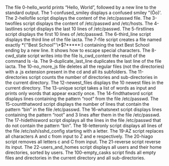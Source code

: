 The file 0-hello_world  prints “Hello, World”, followed by a new line to the standard output.
The 1-confused_smiley displays a confused smiley "(Ôo)'.
The 2-hellofile script displays the content of the /etc/passwd file.
The 3-twofiles script displays the content of /etc/passwd and /etc/hosts.
The 4-lastlines script displays the last 10 lines of /etc/passwd.
The 5-firstlines script displays the first 10 lines of /etc/passwd.
The 6-third_line script displays the third line of the file iacta.
The 7-file script creates a file named exactly \*\\'"Best School"\'\\*$\?\*\*\*\*\*:) containing the text Best School ending by a new line. It shows how to escape special characters.
The 8-cwd_state script writes into the file ls_cwd_content the result of the command ls -la.
The 9-duplicate_last_line duplicates the last line of the file iacta.
The 10-no_more_js file deletes all the regular files (not the directories) with a .js extension present in the cd and all its subfolders.
The 11-directories script counts the number of directories and sub-directories in the current directory.
The 12-newest_files displays the 10 newest files in the current directory.
The 13-unique script takes a list of words as input and prints only words that appear exactly once.
The 14-findthatword script displays lines containing the pattern “root” from the file /etc/passwd.
The 15-countthatword script displays the number of lines that contain the pattern “bin” in the file /etc/passwd.
The 16-whatsnext script displays lines containing the pattern “root” and 3 lines after them in the file /etc/passwd.
The 17-hidethisword script displays all the lines in the file /etc/passwd that do not contain the pattern “bin”.
The 18-letteronly script displays all lines of the file /etc/ssh/sshd_config starting with a letter.
The 19-AZ script replaces all characters A and c from input to Z and e respectively.
The 20-hiago script removes all letters c and C from input.
The 21-reverse script reverse its input.
The 22-users_and_homes script displays all users and their home directories, sorted by users.
The 100-empty_casks script finds all empty files and directories in the current directory and all sub-directories.
